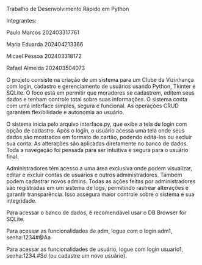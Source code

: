 Trabalho de Desenvolvimento Rápido em Python

Integrantes:

Paulo Marcos 202403317761

Maria Eduarda 202404213366

Micael Pessoa 202403318172

Rafael Almeida 202403504073


O projeto consiste na criação de um sistema para um Clube da Vizinhança com login, cadastro e gerenciamento de usuários usando Python, Tkinter e SQLite. O foco está em permitir que moradores se cadastrem, editem seus dados e tenham controle total sobre suas informações. O sistema conta com uma interface simples, segura e funcional. As operações CRUD garantem flexibilidade e autonomia ao usuário.

O sistema inicia pelo arquivo interface.py, que exibe a tela de login com opção de cadastro. Após o login, o usuário acessa uma tela onde seus dados são mostrados em formato de cartão, podendo editá-los ou excluir sua conta. As alterações são aplicadas diretamente no banco de dados. Toda a navegação foi pensada para ser intuitiva e segura para o usuário final.

Administradores têm acesso a uma área exclusiva onde podem visualizar, editar e excluir contas de usuários e outros administradores. Também podem cadastrar novos admins. Todas as ações feitas por administradores são registradas em um sistema de logs, permitindo rastrear alterações e garantir transparência. Isso assegura maior controle sobre o sistema e sua integridade.

Para acessar o banco de dados, é recomendável usar o DB Browser for SQLite.

Para acessar as funcionalidades de adm, logue com o login adm1, senha:1234#@Aa

Para acessar as funcionalidades de usuário, logue com login usuario1, senha:1234.#Sd (ou cadastre um novo usuário).

